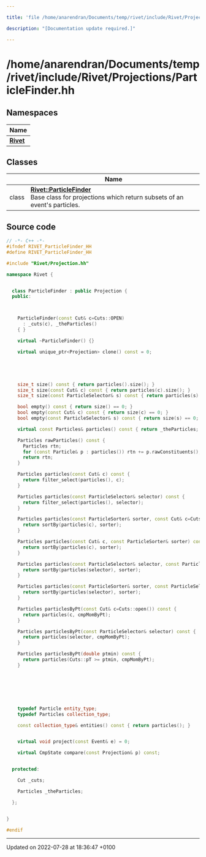 ```yaml
---

title: 'file /home/anarendran/Documents/temp/rivet/include/Rivet/Projections/ParticleFinder.hh'

description: "[Documentation update required.]"

---
```


# /home/anarendran/Documents/temp/rivet/include/Rivet/Projections/ParticleFinder.hh



## Namespaces

| Name           |
| -------------- |
| **[Rivet](/documentation/code/namespaces/namespacerivet/)**  |

## Classes

|                | Name           |
| -------------- | -------------- |
| class | **[Rivet::ParticleFinder](/documentation/code/classes/classrivet_1_1particlefinder/)** <br>Base class for projections which return subsets of an event's particles.  |




## Source code

```cpp
// -*- C++ -*-
#ifndef RIVET_ParticleFinder_HH
#define RIVET_ParticleFinder_HH

#include "Rivet/Projection.hh"

namespace Rivet {


  class ParticleFinder : public Projection {
  public:



    ParticleFinder(const Cut& c=Cuts::OPEN)
      : _cuts(c), _theParticles()
    { }

    virtual ~ParticleFinder() {}

    virtual unique_ptr<Projection> clone() const = 0;





    size_t size() const { return particles().size(); }
    size_t size(const Cut& c) const { return particles(c).size(); }
    size_t size(const ParticleSelector& s) const { return particles(s).size(); }

    bool empty() const { return size() == 0; }
    bool empty(const Cut& c) const { return size(c) == 0; }
    bool empty(const ParticleSelector& s) const { return size(s) == 0; }

    virtual const Particles& particles() const { return _theParticles; }

    Particles rawParticles() const {
      Particles rtn;
      for (const Particle& p : particles()) rtn += p.rawConstituents();
      return rtn;
    }

    Particles particles(const Cut& c) const {
      return filter_select(particles(), c);
    }

    Particles particles(const ParticleSelector& selector) const {
      return filter_select(particles(), selector);
    }

    Particles particles(const ParticleSorter& sorter, const Cut& c=Cuts::open()) const {
      return sortBy(particles(c), sorter);
    }

    Particles particles(const Cut& c, const ParticleSorter& sorter) const {
      return sortBy(particles(c), sorter);
    }

    Particles particles(const ParticleSelector& selector, const ParticleSorter& sorter) const {
      return sortBy(particles(selector), sorter);
    }

    Particles particles(const ParticleSorter& sorter, const ParticleSelector& selector) const {
      return sortBy(particles(selector), sorter);
    }

    Particles particlesByPt(const Cut& c=Cuts::open()) const {
      return particles(c, cmpMomByPt);
    }

    Particles particlesByPt(const ParticleSelector& selector) const {
      return particles(selector, cmpMomByPt);
    }

    Particles particlesByPt(double ptmin) const {
      return particles(Cuts::pT >= ptmin, cmpMomByPt);
    }







    typedef Particle entity_type;
    typedef Particles collection_type;

    const collection_type& entities() const { return particles(); }


    virtual void project(const Event& e) = 0;

    virtual CmpState compare(const Projection& p) const;


  protected:

    Cut _cuts;

    Particles _theParticles;

  };


}

#endif
```


-------------------------------

Updated on 2022-07-28 at 18:36:47 +0100
